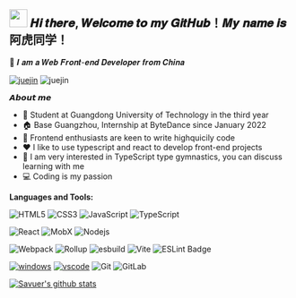 <h2 ><img src="https://cdn.jsdelivr.net/gh/dmego/images/img/Hi.gif" height="32" /> 𝑯𝒊 𝒕𝒉𝒆𝒓𝒆, 𝑾𝒆𝒍𝒄𝒐𝒎𝒆 𝒕𝒐 𝒎𝒚 𝑮𝒊𝒕𝑯𝒖𝒃！𝑴𝒚 𝒏𝒂𝒎𝒆 𝒊𝒔 阿虎同学！</h2>

🤝 𝑰 𝒂𝒎 𝒂 𝑾𝒆𝒃 𝑭𝒓𝒐𝒏𝒕-𝒆𝒏𝒅 𝑫𝒆𝒗𝒆𝒍𝒐𝒑𝒆𝒓 𝒇𝒓𝒐𝒎 𝑪𝒉𝒊𝒏𝒂

<p>
  <a href="https://juejin.cn/user/1460594842018446"><img src="https://img.shields.io/badge/juejin-小虎同学-blue" alt="juejin"></a>
  <img src="https://img.shields.io/badge/weChat-Ljc--10c-brightgreen" alt="juejin">
</p>

**𝘼𝙗𝙤𝙪𝙩 𝙢𝙚**

- 🏫 Student at Guangdong University of Technology in the third year
- 🏠 Base Guangzhou, Internship at ByteDance since January 2022
- 💼 Frontend enthusiasts are keen to write highquicily code
- ❤️ I like to use typescript and react to develop front-end projects
- 🧩 I am very interested in TypeScript type gymnastics, you can discuss learning with me
- 💻 Coding is my passion

**Languages and Tools:**  

![HTML5](https://img.shields.io/badge/-HTML5-%23E44D27?style=flat-square&logo=html5&logoColor=ffffff)
![CSS3](https://img.shields.io/badge/-CSS3-%231572B6?style=flat-square&logo=css3)
![JavaScript](https://img.shields.io/badge/-JavaScript-%23F7DF1C?style=flat-square&logo=javascript&logoColor=000000&labelColor=%23F7DF1C&color=%23FFCE5A)
![TypeScript](https://img.shields.io/badge/-TypeScript-007ACC?style=flat-square&logo=typescript&logoColor=white)

![React](https://img.shields.io/badge/-React-%23282C34?style=flat-square&logo=react)
![MobX](https://img.shields.io/badge/MobX-F95?logo=mobx&logoColor=fff&style=flat-square)
![Nodejs](https://img.shields.io/badge/-Node.js-%23282C34?style=flat-square&logo=node.js)

![Webpack](https://img.shields.io/badge/-Webpack-%232C3A42?style=flat-square&logo=webpack)
![Rollup](https://img.shields.io/badge/-Rollup-%23EC4A3F?style=flat-square&logo=rollupdotjs&logoColor=ffffff)
![esbuild](https://img.shields.io/badge/esbuild-FFCF00?logo=esbuild&logoColor=000&style=flat-square)
![Vite](https://img.shields.io/badge/Vite-646CFF?logo=vite&logoColor=fff&style=flat-square)
![ESLint Badge](https://img.shields.io/badge/ESLint-4B32C3?logo=eslint&logoColor=fff&style=flat-square)

[![windows](https://img.shields.io/badge/Windows-10-4e9eee?style=flat-square&logo=windows&logoColor=ffffff)](https://www.microsoft.com/windows/windows-10)
[![vscode](https://img.shields.io/badge/IDE-VSCode-blue?style=flat-square&logo=visual-studio-code&logoColor=ffffff)](https://code.visualstudio.com/)
![Git](https://img.shields.io/badge/-Git-%23F05032?style=flat-square&logo=git&logoColor=%23ffffff)
![GitLab](https://img.shields.io/badge/-GitLab-FCA121?style=flat-square&logo=gitlab)

<a href="https://github.com/linjunc"><img src="https://github-readme-stats.vercel.app/api?username=yangkaihu&show_icons=true&theme=radical"  alt="Savuer's github stats" data-canonical-src="https://github-readme-stats.vercel.app/api?username=yangkaihu&show_icons=true&theme=radical" style="max-width:100%;">
</a>
<br/>
   <a href="https://visitor-badge.glitch.me/badge?page_id=yangkaihu&left_color=green&right_color=red"><img src="https://visitor-badge.glitch.me/badge?page_id=yangkaihu&right_color=red" alt=""></a>
